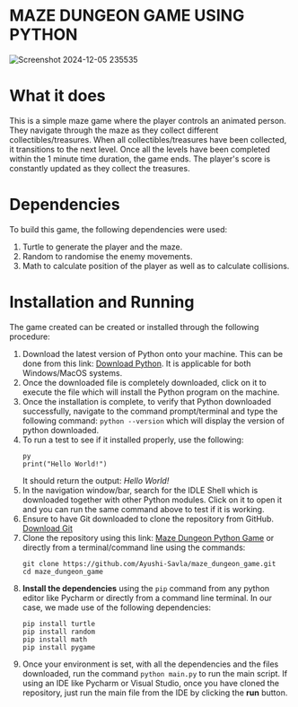 # MAZE DUNGEON GAME USING PYTHON

![Screenshot 2024-12-05 235535](https://github.com/user-attachments/assets/8eed82b1-99a8-47e4-8608-787ce82302b7)

# What it does
This is a simple maze game where the player controls an animated person. They navigate through the maze as they collect different collectibles/treasures. When all collectibles/treasures have been collected, it transitions to the next level. Once all the levels have been completed within the 1 minute time duration, the game ends. The player's score is constantly updated as they collect the treasures.
# Dependencies
To build this game, the following dependencies were used:
  1. Turtle to generate the player and the maze.
  2. Random to randomise the enemy movements.
  3. Math to calculate position of the player as well as to calculate collisions.
# Installation and Running
The game created can be created or installed through the following procedure:
  1. Download the latest version of Python onto your machine. This can be done from this link: [Download Python](https://www.python.org/downloads/). It is applicable for both Windows/MacOS systems.
  2. Once the downloaded file is completely downloaded, click on it to execute the file which will install the Python program on the machine.
  3. Once the installation is complete, to verify that Python downloaded successfully, navigate to the command prompt/terminal and type the following command: `python --version` which will display the version of python downloaded.
  4. To run a test to see if it installed properly, use the following:
     ```
     py
     print("Hello World!")
     ```
     It should return the output: *Hello World!*
  5. In the navigation window/bar, search for the IDLE Shell which is downloaded together with other Python modules. Click on it to open it and you can run the same command above to test if it is working.
  6. Ensure to have Git downloaded to clone the repository from GitHub. [Download Git](https://git-scm.com/downloads)
  7. Clone the repository using this link: [Maze Dungeon Python Game](https://github.com/Ayushi-Savla/maze_dungeon_game) or directly from a terminal/command line using the commands: 
     ```
     git clone https://github.com/Ayushi-Savla/maze_dungeon_game.git
     cd maze_dungeon_game
     ```
  8. **Install the dependencies** using the `pip` command from any python editor like Pycharm or directly from a command line terminal. In our case, we made use of the following dependencies:
     ```
     pip install turtle
     pip install random
     pip install math
     pip install pygame
     ```
  9. Once your environment is set, with all the dependencies and the files downloaded, run the command `python main.py` to run the main script. If using an IDE like Pycharm or Visual Studio, once you have cloned the repository, just run the main file from the IDE by clicking the **run** button.
